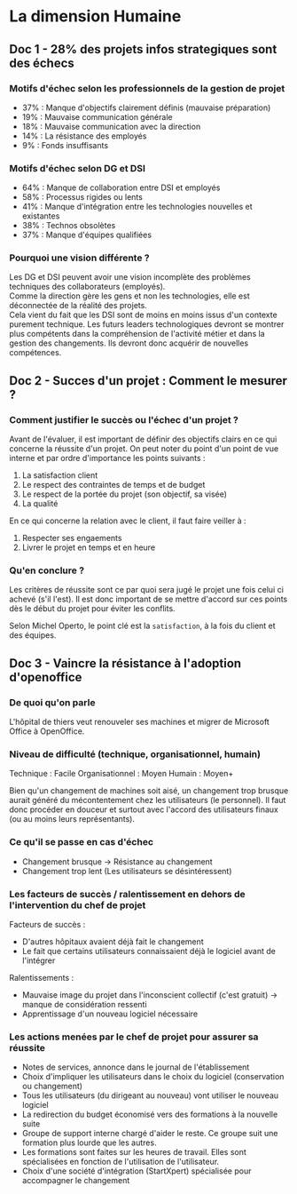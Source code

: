 # La dimension Humaine

## Doc 1 - 28% des projets infos strategiques sont des échecs

### Motifs d'échec selon les professionnels de la gestion de projet

- 37% : Manque d'objectifs clairement définis (mauvaise préparation)
- 19% : Mauvaise communication générale
- 18% : Mauvaise communication avec la direction
- 14% : La résistance des employés
- 9% : Fonds insuffisants

### Motifs d'échec selon DG et DSI

- 64% : Manque de collaboration entre DSI et employés
- 58% : Processus rigides ou lents
- 41% : Manque d'intégration entre les technologies nouvelles et existantes
- 38% : Technos obsolètes
- 37% : Manque d'équipes qualifiées

### Pourquoi une vision différente ?

Les DG et DSI peuvent avoir une vision incomplète des problèmes techniques des collaborateurs (employés).  
Comme la direction gère les gens et non les technologies, elle est déconnectée de la réalité des projets.  
Cela vient du fait que les DSI sont de moins en moins issus d'un contexte purement technique.
Les futurs leaders technologiques devront se montrer plus compétents dans la compréhension de l'activité métier et dans la gestion des changements. Ils devront donc acquérir de nouvelles compétences.

## Doc 2 - Succes d'un projet : Comment le mesurer ?

### Comment justifier le succès ou l'échec d'un projet ?

Avant de l'évaluer, il est important de définir des objectifs clairs en ce qui concerne la réussite d'un projet.
On peut noter du point d'un point de vue interne et par ordre d'importance les points suivants :

1. La satisfaction client
2. Le respect des contraintes de temps et de budget
3. Le respect de la portée du projet (son objectif, sa visée)
4. La qualité

En ce qui concerne la relation avec le client, il faut faire veiller à :

1. Respecter ses engaements
2. Livrer le projet en temps et en heure

### Qu'en conclure ?

Les critères de réussite sont ce par quoi sera jugé le projet une fois celui ci achevé (s'il l'est).
Il est donc important de se mettre d'accord sur ces points dès le début du projet pour éviter les conflits.

Selon Michel Operto, le point clé est la `satisfaction`, à la fois du client et des équipes.

## Doc 3 - Vaincre la résistance à l'adoption d'openoffice

### De quoi qu'on parle

L'hôpital de thiers veut renouveler ses machines et migrer de Microsoft Office à OpenOffice.

### Niveau de difficulté (technique, organisationnel, humain)

Technique : Facile
Organisationnel : Moyen
Humain : Moyen+

Bien qu'un changement de machines soit aisé, un changement trop brusque aurait généré du mécontentement chez les utilisateurs (le personnel). Il faut donc procéder en douceur et surtout avec l'accord des utilisateurs finaux (ou au moins leurs représentants).

### Ce qu'il se passe en cas d'échec

- Changement brusque -> Résistance au changement
- Changement trop lent (Les utilisateurs se désintéressent)

### Les facteurs de succès / ralentissement en dehors de l'intervention du chef de projet

Facteurs de succès :
- D'autres hôpitaux avaient déjà fait le changement
- Le fait que certains utilisateurs connaissaient déjà le logiciel avant de l'intégrer

Ralentissements :
- Mauvaise image du projet dans l'inconscient collectif (c'est gratuit) -> manque de considération ressenti
- Apprentissage d'un nouveau logiciel nécessaire

### Les actions menées par le chef de projet pour assurer sa réussite

- Notes de services, annonce dans le journal de l'établissement
- Choix d'impliquer les utilisateurs dans le choix du logiciel (conservation ou changement)
- Tous les utilisateurs (du dirigeant au nouveau) vont utiliser le nouveau logiciel
- La redirection du budget économisé vers des formations à la nouvelle suite
- Groupe de support interne chargé d'aider le reste. Ce groupe suit une formation plus lourde que les autres.
- Les formations sont faites sur les heures de travail. Elles sont spécialisées en fonction de l'utilisation de l'utilisateur.
- Choix d'une société d'intégration (StartXpert) spécialisée pour accompagner le changement